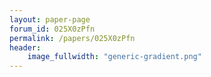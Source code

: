 ```yaml
---
layout: paper-page
forum_id: 025X0zPfn
permalink: /papers/025X0zPfn
header:
    image_fullwidth: "generic-gradient.png"
---
```

    